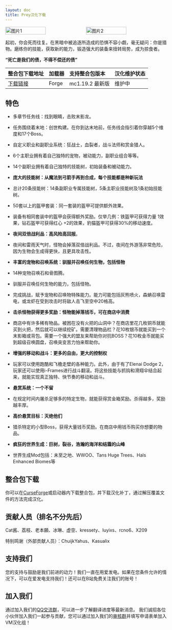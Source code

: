 ```yaml
---
layout: doc
title: Prey汉化下载
---
```


<div style="display: flex">
  <img src="https://media.forgecdn.net/attachments/759/888/2023-11-15_22.png" style="width:50%" alt="图片1">
  <img src="https://media.forgecdn.net/attachments/759/935/2023-11-16_00.png" style="width:50%" alt="图片2">
</div>

起初，你会死而往复。在黑暗中被追逐所造成的恐惧不容小觑，毫无疑问：你是猎物。磨练你的技能，获取新的能力，锻造强大的装备来扭转局势，成为掠食者。

**“死亡是我们的债，不得不偿还的债”**

| 整合包下载地址                                                      | 加载器 | 支持整合包版本  | 汉化维护状态 |
| :------------------------------------------------------------------ | :----- | :-------------- | :----------- |
| [下载链接](https://www.curseforge.com/minecraft/modpacks/prey-beta) | Forge  | mc1.19.2 最新版 | 维护中       |

<DownloadLinks :methods="[
  { id: 'lanzou', text: '下载汉化', icon: '/imgs/svg/lanzou.svg', link: 'https://vmhanhuazu.lanzouy.com/s/prey-vmct' },
  { id: 'bilibili', text: '专栏介绍', icon: '/imgs/svg/bilibili.svg', link: 'https://www.bilibili.com/read/cv28878702/' },
  { id: 'lazy', text: '懒汉下载', icon: '/imgs/logo/logo_64.png', link: 'https://vmhanhuazu.lanzouy.com/s/prey-vmct' }
]" />

## 特色

- 多章节任务线：找到眼睛，击败末影龙。

- 任务围绕着末地：创世构建。在你到达末地前，任务线会指引着你穿越5个维度和17个Boss。

- 自定义职业和副职业系统：狂战士，血裂者，战斗法师和赏金猎人。

- 6个主职业拥有着自己独特的宠物，被动能力，副职业组合等等。

- 14个副职业拥有着自己独特的技能树，初始装备和被动能力。

- **庞大的技能树：从魔法到弓箭手再到合成，每个技能都是种新玩法**

- 总计20条技能树：14条副职业专属技能树，5条主职业技能树及1条初始技能树。

- 50套以上的盔甲套装：同一套装的盔甲可提供额外效果。

- 装备有相同套装中的盔甲会获得额外奖励。仅举几例：铁盔甲可获得力量 1效果，钻石盔甲可获得红心 +2的效果，豹猫盔甲可获得30%的移动速度。

- **夜间双倍战利品：高风险高回报**。

- 夜间和雷雨天气时，怪物会掉落双倍战利品。不过，夜间在外游荡非常危险，因为生物会生成得更快，且更具攻击性。

- **丰富的宠物和召唤系统：驯服并召唤任何生物，包括怪物**

- 14种宠物召唤石和骨图腾。

- 驯服并召唤任何生物的能力，包括怪物。

- 完成挑战，赋予宠物和召唤物特殊能力。能力可能包括灰熊喷火，森蚺召唤雷电，或龙虾在受到攻击时将敌人击飞至空中20格高。

- **击杀怪物获得更多奖励：怪物能掉落钱币，可在商店中消费**

- 商店中有许多稀有物品。被困在没有火把的山洞中？在商店里花几枚铜币就能买到火把，然后就可以继续挖矿。需要清理物品栏？花10枚银币就能买到一个末影箱或背包。需要一个强大的盟友来帮助你对抗BOSS？花10枚金币就能买到超级召唤圆盘，召唤突变苦力怕来帮助你。

- **增强的移动和战斗：更多的自由，更大的控制权**

- 玩家可以使用跑酷和飞檐走壁的各种能力。此外，由于有了Elenai Dodge 2，玩家还可以使用i-Frames进行战斗翻滚。将这些技能与抓钩和滑翔伞结合起来，就能实现真正独特、快节奏的移动和战斗。

- **悬赏系统：一个不留**

- 在规定时间内屠杀足够多的特定生物，就能获得赏金箱奖励。杀得越多，奖励越丰厚。

- **高价悬赏目标：灭绝他们**

- 猎杀特定的小型Boss，获得大量钱币奖励。在商店中用钱币购买你想要的物品。

- **疯狂的世界生成：巨树，裂谷，浩瀚的海洋和结霜的山峰**

- 世界生成Mod包括：未至之地、WWOO、Tans Huge Trees、Hals Enhanced Biomes等

## 整合包下载

你可以在[CurseForge](https://www.curseforge.com/minecraft/modpacks/prey-beta)或启动器内下载整合包，并下载汉化补丁，通过解压覆盖文件的方法完成汉化。

## 贡献人员（排名不分先后）

Cat酱、荔枝、老本願、冰琳、虚空、kressety、luyixs、rcno6、X209

特别鸣谢（外部贡献人员）：ChuijkYahus、Kasualix

## 支持我们

您的支持与鼓励是我们前进的动力！我们一直在用爱发电。如果在您条件允许的情况下，可以在爱发电支持我们！还可以在B站免费关注我们的账号！

## 加入我们

通过加入我们的[QQ交流群](/community/)，可以进一步了解翻译进度等最新消息。
我们诚招各位小伙伴加入我们一起参与贡献，您可以通过加入我们的[审核群](/join/)并填写申请表单加入VM汉化组！
